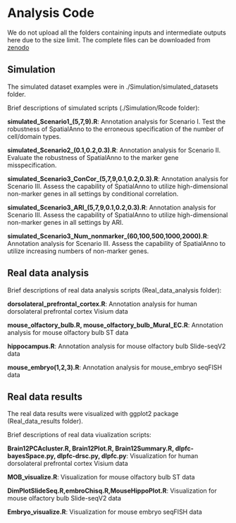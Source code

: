 # Analysis Code

We do not upload all the folders containing inputs and intermediate outputs here due to the size limit. The complete files can be downloaded from [zenodo](https://doi.org/10.5281/zenodo.7413083)

## Simulation 
The simulated dataset examples were in ./Simulation/simulated_datasets folder.

Brief descriptions of simulated scripts (./Simulation/Rcode folder):


**simulated_Scenario1_(5,7,9).R**: Annotation analysis for Scenario I. Test the robustness of SpatialAnno to the erroneous specification of the number of cell/domain types.

**simulated_Scenario2_(0.1,0.2,0.3).R**: Annotation analysis for Scenario II. Evaluate the robustness of SpatialAnno to the marker gene misspecification. 

**simulated_Scenario3_ConCor_(5,7,9,0.1,0.2,0.3).R**: Annotation analysis for Scenario III. Assess the capability of SpatialAnno to utilize high-dimensional non-marker genes in all settings by conditional correlation.

**simulated_Scenario3_ARI_(5,7,9,0.1,0.2,0.3).R**: Annotation analysis for Scenario III. Assess the capability of SpatialAnno to utilize high-dimensional non-marker genes in all settings by ARI.

**simulated_Scenario3_Num_nonmarker_(60,100,500,1000,2000).R**: Annotation analysis for Scenario III. Assess the capability of SpatialAnno to utilize increasing numbers of non-marker genes.

## Real data analysis


Brief descriptions of real data analysis scripts (Real_data_analysis folder):

**dorsolateral_prefrontal_cortex.R**: Annotation analysis for human dorsolateral prefrontal cortex Visium data

**mouse_olfactory_bulb.R, mouse_olfactory_bulb_Mural_EC.R**: Annotation analysis for mouse olfactory bulb ST data

**hippocampus.R**: Annotation analysis for mouse olfactory bulb Slide-seqV2 data

**mouse_embryo(1,2,3).R**: Annotation analysis for mouse_embryo seqFISH data



## Real data results 
The real data results were visualized with ggplot2 package (Real_data_results folder).

Brief descriptions of real data viualization  scripts:

**Brain12PCAcluster.R, Brain12Plot.R, Brain12Summary.R, dlpfc-bayesSpace.py, dlpfc-drsc.py, dlpfc.py**: Visualization for human dorsolateral prefrontal cortex Visium data

**MOB_visualize.R**: Visualization for mouse olfactory bulb ST data

**DimPlotSlideSeq.R,embroChisq.R,MouseHippoPlot.R**:  Visualization for mouse olfactory bulb Slide-seqV2 data

**Embryo_visualize.R**: Visualization for mouse embryo seqFISH data
